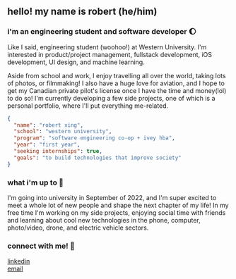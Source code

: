 ## hello! my name is robert (he/him)
### i'm an engineering student and software developer 🌔

Like I said, engineering student (woohoo!) at Western University. I'm interested in product/project management, fullstack development, iOS development, UI design, and machine learning. 

Aside from school and work, I enjoy travelling all over the world, taking lots of photos, or filmmaking! I also have a huge love for aviation, and I hope to get my Canadian private pilot's license once I have the time and money(lol) to do so! I'm currently developing a few side projects, one of which is a personal portfolio, where I'll put everything me-related.

```json
{
  "name": "robert xing",
  "school": "western university",
  "program": "software engineering co-op + ivey hba",
  "year": "first year",
  "seeking internships": true,
  "goals": "to build technologies that improve society"
}
```

### what i'm up to 🌿
I'm going into university in September of 2022, and I'm super excited to meet a whole lot of new people and shape the next chapter of my life! In my free time I'm working on my side projects, enjoying social time with friends and learning about cool new technologies in the phone, computer, photo/video, drone, and electric vehicle sectors.

### connect with me! 📱
[linkedin](https://www.linkedin.com/in/robert-xing/)\
[email](mailto:robertxing2004@gmail.com)
